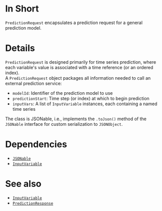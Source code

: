 # In Short

`PredictionRequest` encapsulates a prediction request for a general prediction model.

# Details

`PredictionRequest` is designed primarily for time series prediction, where each variable's value is associated with a time reference (or an ordered index).  
A `PredictionRequest` object packages all information needed to call an external prediction service:

- `modelId`: Identifier of the prediction model to use
- `predictionStart`: Time step (or index) at which to begin prediction
- `inputVars`: A list of `InputVariable` instances, each containing a named time series

The class is JSONable, i.e., implements the `.toJson()` method of the `JSONable` interface for custom serialization to `JSONObject`.

# Dependencies

* [`JSONable`](../Util/JSONable.md)
* [`InputVariable`](../Comms/InputVariable.md)

# See also

* [`InputVariable`](../Comms/InputVariable.md)
* [`PredictionResponse`](../Comms/PredictionResponse.md)
